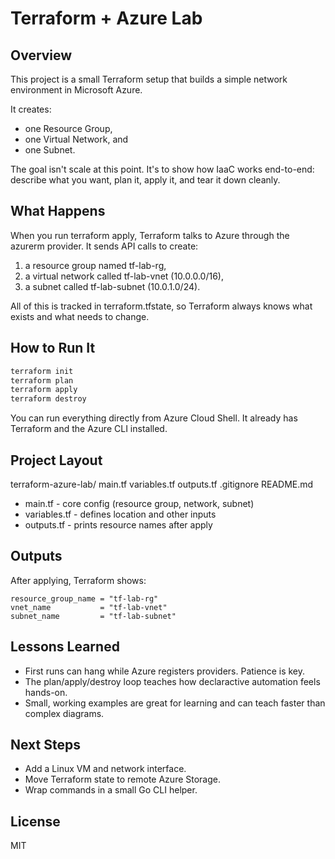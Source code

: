 # Terraform + Azure Lab

## Overview

This project is a small Terraform setup that builds a simple network environment in Microsoft Azure. 

It creates:
- one Resource Group,
- one Virtual Network, and
- one Subnet.

The goal isn't scale at this point. It's to show how IaaC works end-to-end: describe what you want, plan it, apply it, and tear it down cleanly. 

## What Happens

When you run terraform apply, Terraform talks to Azure through the azurerm provider.
It sends API calls to create:

1. a resource group named tf-lab-rg,
2. a virtual network called tf-lab-vnet (10.0.0.0/16),
3. a subnet called tf-lab-subnet (10.0.1.0/24).

All of this is tracked in terraform.tfstate, so Terraform always knows what exists and what needs to change. 

## How to Run It

```bash
terraform init
terraform plan
terraform apply
terraform destroy
```

You can run everything directly from Azure Cloud Shell. It already has Terraform and the Azure CLI installed.

## Project Layout

terraform-azure-lab/
   main.tf
   variables.tf
   outputs.tf
   .gitignore
   README.md

- main.tf - core config (resource group, network, subnet)
- variables.tf - defines location and other inputs
- outputs.tf - prints resource names after apply

## Outputs

After applying, Terraform shows:
```
resource_group_name = "tf-lab-rg"
vnet_name           = "tf-lab-vnet"
subnet_name         = "tf-lab-subnet"
```

## Lessons Learned
- First runs can hang while Azure registers providers. Patience is key.
- The plan/apply/destroy loop teaches how declaractive automation feels hands-on. 
- Small, working examples are great for learning and can teach faster than complex diagrams.

## Next Steps
- Add a Linux VM and network interface.
- Move Terraform state to remote Azure Storage. 
- Wrap commands in a small Go CLI helper. 

## License
MIT